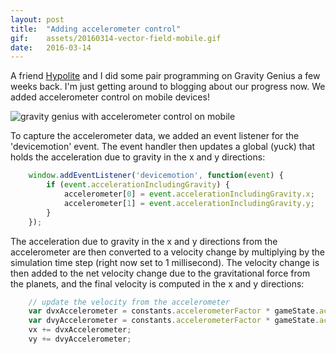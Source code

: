 ```yaml
---
layout: post
title:  "Adding accelerometer control"
gif:    assets/20160314-vector-field-mobile.gif
date:   2016-03-14
---
```


A friend [Hypolite](https://twitter.com/MrPetovan) and I did some pair programming
on Gravity Genius a few weeks back.
I'm just getting around to blogging about our progress now. We added
accelerometer control on mobile devices!

![gravity genius with accelerometer control on mobile]({{site.baseurl}}assets/20160314-vector-field-mobile.gif)

To capture the accelerometer data, we added an event listener for the 'devicemotion'
event. The event handler then updates a global (yuck) that holds the
acceleration due to gravity in the x and y directions:

```javascript
    window.addEventListener('devicemotion', function(event) {
        if (event.accelerationIncludingGravity) {
            accelerometer[0] = event.accelerationIncludingGravity.x;
            accelerometer[1] = event.accelerationIncludingGravity.y;
        }
    });
```

The acceleration due to gravity in the x and y directions from the accelerometer
are then converted to a velocity change by multiplying by the simulation time step
(right now set to 1 millisecond). The velocity change is then added to the
net velocity change due to the gravitational force from the planets, and the
final velocity is computed in the x and y directions:

```javascript
    // update the velocity from the accelerometer
    var dvxAccelerometer = constants.accelerometerFactor * gameState.accelerometer[0] * constants.dt;
    var dvyAccelerometer = constants.accelerometerFactor * gameState.accelerometer[1] * constants.dt;
    vx += dvxAccelerometer;
    vy += dvyAccelerometer;
```
